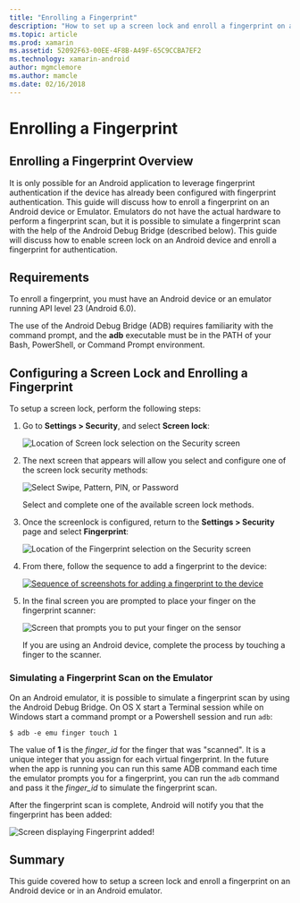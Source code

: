 ```yaml
---
title: "Enrolling a Fingerprint"
description: "How to set up a screen lock and enroll a fingerprint on an Android device or Emulator."
ms.topic: article
ms.prod: xamarin
ms.assetid: 52092F63-00EE-4F8B-A49F-65C9CCBA7EF2
ms.technology: xamarin-android
author: mgmclemore
ms.author: mamcle
ms.date: 02/16/2018
---
```


# Enrolling a Fingerprint

## Enrolling a Fingerprint Overview

It is only possible for an Android application to leverage fingerprint authentication if the device has already been configured with fingerprint authentication. This guide will discuss how to enroll a fingerprint on an Android device or Emulator. Emulators do not have the actual hardware to perform a fingerprint scan, but it is possible to simulate a fingerprint scan with the help of the Android Debug Bridge (described below).  This guide will discuss how to enable screen lock on an Android device and enroll a fingerprint for authentication.

## Requirements

To enroll a fingerprint, you must have an Android device or an emulator running API level 23 (Android 6.0).

The use of the Android Debug Bridge (ADB) requires familiarity with the command prompt, and the **adb** executable must be in the PATH of your Bash, PowerShell, or Command Prompt environment.

## Configuring a Screen Lock and Enrolling a Fingerprint 

To setup a screen lock, perform the following steps:

1. Go to **Settings > Security**, and select **Screen lock**:

    ![Location of Screen lock selection on the Security screen](enrolling-fingerprint-images/testing-01.png)

2. The next screen that appears will allow you select and configure one of the screen lock security methods: 

    ![Select Swipe, Pattern, PIN, or Password](enrolling-fingerprint-images/testing-02.png)

   Select and complete one of the available screen lock methods.

3. Once the screenlock is configured, return to the **Settings > Security** page and select **Fingerprint**:

    ![Location of the Fingerprint selection on the Security screen](enrolling-fingerprint-images/testing-03.png)

4. From there, follow the sequence to add a fingerprint to the device:

    [![Sequence of screenshots for adding a fingerprint to the device](enrolling-fingerprint-images/testing-04-sml.png)](enrolling-fingerprint-images/testing-04.png)

5. In the final screen you are prompted to place your finger on the fingerprint scanner: 

    ![Screen that prompts you to put your finger on the sensor](enrolling-fingerprint-images/testing-05.png)

    If you are using an Android device, complete the process by touching a finger to the scanner. 
    
    
### Simulating a Fingerprint Scan on the Emulator

On an Android emulator, it is possible to simulate a fingerprint scan
by using the Android Debug Bridge. On OS X start a Terminal session
while on Windows start a command prompt or a Powershell session and run
`adb`:

```shell
$ adb -e emu finger touch 1
```

The value of **1** is the _finger\_id_ for the finger that was
"scanned". It is a unique integer that you assign for each virtual
fingerprint. In the future when the app is running you can run this
same ADB command each time the emulator prompts you for a fingerprint,
you can run the `adb` command and pass it the _finger\_id_ to simulate
the fingerprint scan.

After the fingerprint scan is complete, Android will notify you that the fingerprint has been added:  

![Screen displaying Fingerprint added!](enrolling-fingerprint-images/testing-06.png)

## Summary 

This guide covered how to setup a screen lock and enroll a fingerprint on an Android device or in an Android emulator. 

